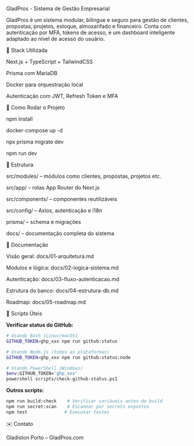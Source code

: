 GladPros - Sistema de Gestão Empresarial

GladPros é um sistema modular, bilíngue e seguro para gestão de clientes, propostas, projetos, estoque, almoxarifado e financeiro. Conta com autenticação por MFA, tokens de acesso, e um dashboard inteligente adaptado ao nível de acesso do usuário.

🧰 Stack Utilizada

Next.js + TypeScript + TailwindCSS

Prisma com MariaDB

Docker para orquestração local

Autenticação com JWT, Refresh Token e MFA

🚀 Como Rodar o Projeto

npm install

docker-compose up -d

npx prisma migrate dev

npm run dev

📁 Estrutura

src/modules/ – módulos como clientes, propostas, projetos etc.

src/app/ – rotas App Router do Next.js

src/components/ – componentes reutilizáveis

src/config/ – Axios, autenticação e i18n

prisma/ – schema e migrações

docs/ – documentação completa do sistema

📖 Documentação

Visão geral: docs/01-arquitetura.md

Módulos e lógica: docs/02-logica-sistema.md

Autenticação: docs/03-fluxo-autenticacao.md

Estrutura do banco: docs/04-estrutura-db.md

Roadmap: docs/05-roadmap.md

🔧 Scripts Úteis

**Verificar status do GitHub:**
```bash
# Usando Bash (Linux/macOS)
GITHUB_TOKEN=ghp_xxx npm run github:status

# Usando Node.js (todas as plataformas)
GITHUB_TOKEN=ghp_xxx npm run github:status:node

# Usando PowerShell (Windows)
$env:GITHUB_TOKEN='ghp_xxx'
powershell scripts/check-github-status.ps1
```

**Outros scripts:**
```bash
npm run build:check    # Verificar variáveis antes do build
npm run secret:scan    # Escanear por secrets expostos
npm test              # Executar testes
```

✉️ Contato

Gladiston Porto – GladPros.com